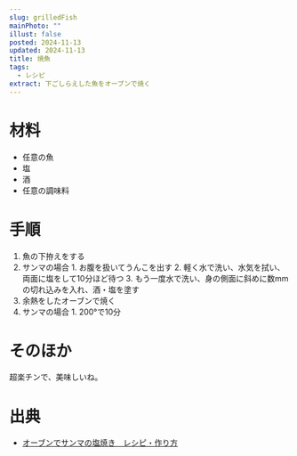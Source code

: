 ```yaml
---
slug: grilledFish
mainPhoto: ""
illust: false
posted: 2024-11-13
updated: 2024-11-13
title: 焼魚
tags:
  - レシピ
extract: 下ごしらえした魚をオーブンで焼く
---
```

# 材料

- 任意の魚
- 塩
- 酒
- 任意の調味料


# 手順

1. 魚の下拵えをする
  1. サンマの場合
    1. お腹を扱いてうんこを出す
    2. 軽く水で洗い、水気を拭い、両面に塩をして10分ほど待つ
    3. もう一度水で洗い、身の側面に斜めに数mmの切れ込みを入れ、酒・塩を塗す
2. 余熱をしたオーブンで焼く
  1. サンマの場合
    1. 200°で10分
# そのほか

超楽チンで、美味しいね。
# 出典

- [オーブンでサンマの塩焼き　レシピ・作り方](https://www.kurashiru.com/recipes/c9e687db-dbc2-4b46-bb21-7a883edff3cd)